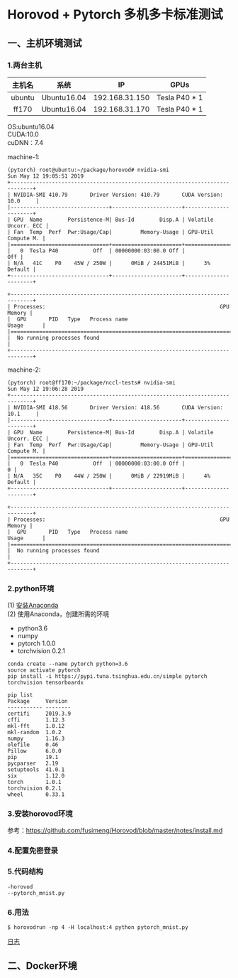 # Horovod + Pytorch 多机多卡标准测试
## 一、主机环境测试
### 1.两台主机
|主机名|系统|IP|GPUs|
|:--:|:--:|:--:|:--:|  
|ubuntu|Ubuntu16.04|192.168.31.150|Tesla P40 * 1|
|ff170|Ubuntu16.04|192.168.31.170|Tesla P40 * 1|

OS:ubuntu16.04   
CUDA:10.0   
cuDNN：7.4   

machine-1:  
```
(pytorch) root@ubuntu:~/package/horovod# nvidia-smi
Sun May 12 19:05:51 2019       
+-----------------------------------------------------------------------------+
| NVIDIA-SMI 410.79       Driver Version: 410.79       CUDA Version: 10.0     |
|-------------------------------+----------------------+----------------------+
| GPU  Name        Persistence-M| Bus-Id        Disp.A | Volatile Uncorr. ECC |
| Fan  Temp  Perf  Pwr:Usage/Cap|         Memory-Usage | GPU-Util  Compute M. |
|===============================+======================+======================|
|   0  Tesla P40           Off  | 00000000:03:00.0 Off |                  Off |
| N/A   41C    P0    45W / 250W |      0MiB / 24451MiB |      3%      Default |
+-------------------------------+----------------------+----------------------+
                                                                               
+-----------------------------------------------------------------------------+
| Processes:                                                       GPU Memory |
|  GPU       PID   Type   Process name                             Usage      |
|=============================================================================|
|  No running processes found                                                 |
+-----------------------------------------------------------------------------+
```
machine-2:   
```
(pytorch) root@ff170:~/package/nccl-tests# nvidia-smi
Sun May 12 19:06:28 2019       
+-----------------------------------------------------------------------------+
| NVIDIA-SMI 418.56       Driver Version: 418.56       CUDA Version: 10.1     |
|-------------------------------+----------------------+----------------------+
| GPU  Name        Persistence-M| Bus-Id        Disp.A | Volatile Uncorr. ECC |
| Fan  Temp  Perf  Pwr:Usage/Cap|         Memory-Usage | GPU-Util  Compute M. |
|===============================+======================+======================|
|   0  Tesla P40           Off  | 00000000:03:00.0 Off |                    0 |
| N/A   35C    P0    44W / 250W |      0MiB / 22919MiB |      4%      Default |
+-------------------------------+----------------------+----------------------+
                                                                               
+-----------------------------------------------------------------------------+
| Processes:                                                       GPU Memory |
|  GPU       PID   Type   Process name                             Usage      |
|=============================================================================|
|  No running processes found                                                 |
+-----------------------------------------------------------------------------+
```
### 2.python环境
(1) [安装Anaconda](https://github.com/fusimeng/ai_tools)    
(2) 使用Anaconda，创建所需的环境   
* python3.6
* numpy
* pytorch 1.0.0
* torchvision 0.2.1
```shell
conda create --name pytorch python=3.6
source activate pytorch
pip install -i https://pypi.tuna.tsinghua.edu.cn/simple pytorch torchvision tensorboardx
```
```shell
pip list 
Package     Version 
----------- --------
certifi     2019.3.9
cffi        1.12.3  
mkl-fft     1.0.12  
mkl-random  1.0.2   
numpy       1.16.3  
olefile     0.46    
Pillow      6.0.0   
pip         19.1    
pycparser   2.19    
setuptools  41.0.1  
six         1.12.0  
torch       1.0.1   
torchvision 0.2.1   
wheel       0.33.1 
```

### 3.安装horovod环境
参考：https://github.com/fusimeng/Horovod/blob/master/notes/install.md   
### 4.配置免密登录

### 5.代码结构 
```
-horovod
--pytorch_mnist.py
```

### 6.用法
```
$ horovodrun -np 4 -H localhost:4 python pytorch_mnist.py
```
[日志](../horovod/horovod_log2.md)

## 二、Docker环境
